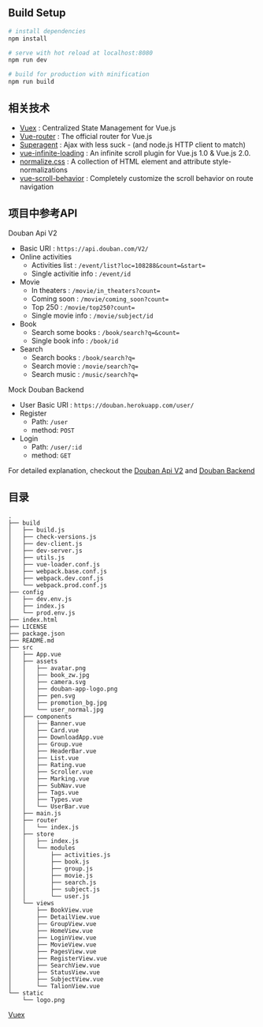 ## Build Setup

``` bash
# install dependencies
npm install

# serve with hot reload at localhost:8080
npm run dev

# build for production with minification
npm run build

```
## 相关技术

- [Vuex](https://vuex.vuejs.org) : Centralized State Management for Vue.js
- [Vue-router](http://router.vuejs.org/) : The official router for Vue.js
- [Superagent](https://github.com/visionmedia/superagent) : Ajax with less suck - (and node.js HTTP client to match)
- [vue-infinite-loading](https://github.com/PeachScript/vue-infinite-loading) : An infinite scroll plugin for Vue.js 1.0 & Vue.js 2.0.
- [normalize.css](https://github.com/necolas/normalize.css) :  A collection of HTML element and attribute style-normalizations
- [vue-scroll-behavior](https://www.npmjs.com/package/vue-scroll-behavior) :  Completely customize the scroll behavior on route navigation

## 项目中参考API

Douban Api V2
- Basic URI : `https://api.douban.com/V2/`
- Online activities
  - Activities list : `/event/list?loc=108288&count=&start=`
  - Single activitie info : `/event/id`
- Movie
  - In theaters : `/movie/in_theaters?count=`
  - Coming soon : `/movie/coming_soon?count=`
  - Top 250 : `/movie/top250?count=`
  - Single movie info : `/movie/subject/id`
- Book
  - Search some books : `/book/search?q=&count=`
  - Single book info : `/book/id`
- Search
  - Search books : `/book/search?q=`
  - Search movie : `/movie/search?q=`
  - Search music : `/music/search?q=`

Mock Douban Backend
- User Basic URI : `https://douban.herokuapp.com/user/`
- Register
  - Path: `/user`
  - method: `POST`
- Login
  - Path: `/user/:id`
  - method: `GET`

For detailed explanation, checkout the [Douban Api V2](https://developers.douban.com/wiki/?title=api_v2) and [Douban Backend](https://github.com/jeneser/douban-backend)

## 目录
```
.
├── build
│   ├── build.js
│   ├── check-versions.js
│   ├── dev-client.js
│   ├── dev-server.js
│   ├── utils.js
│   ├── vue-loader.conf.js
│   ├── webpack.base.conf.js
│   ├── webpack.dev.conf.js
│   └── webpack.prod.conf.js
├── config
│   ├── dev.env.js
│   ├── index.js
│   └── prod.env.js
├── index.html
├── LICENSE
├── package.json
├── README.md
├── src
│   ├── App.vue
│   ├── assets
│   │   ├── avatar.png
│   │   ├── book_zw.jpg
│   │   ├── camera.svg
│   │   ├── douban-app-logo.png
│   │   ├── pen.svg
│   │   ├── promotion_bg.jpg
│   │   └── user_normal.jpg
│   ├── components
│   │   ├── Banner.vue
│   │   ├── Card.vue
│   │   ├── DownloadApp.vue
│   │   ├── Group.vue
│   │   ├── HeaderBar.vue
│   │   ├── List.vue
│   │   ├── Rating.vue
│   │   ├── Scroller.vue
│   │   ├── Marking.vue
│   │   ├── SubNav.vue
│   │   ├── Tags.vue
│   │   ├── Types.vue
│   │   └── UserBar.vue
│   ├── main.js
│   ├── router
│   │   └── index.js
│   ├── store
│   │   ├── index.js
│   │   └── modules
│   │       ├── activities.js
│   │       ├── book.js
│   │       ├── group.js
│   │       ├── movie.js
│   │       ├── search.js
│   │       ├── subject.js
│   │       └── user.js
│   └── views
│       ├── BookView.vue
│       ├── DetailView.vue
│       ├── GroupView.vue
│       ├── HomeView.vue
│       ├── LoginView.vue
│       ├── MovieView.vue
│       ├── PagesView.vue
│       ├── RegisterView.vue
│       ├── SearchView.vue
│       ├── StatusView.vue
│       ├── SubjectView.vue
│       └── TalionView.vue
└── static
    └── logo.png
```
[Vuex](https://vuex.vuejs.org)
